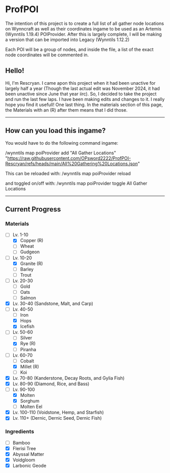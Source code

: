 # ProfPOI

The intention of this project is to create a full list of all gather node locations on Wynncraft as well as their coordinates ingame to be used as an Artemis (Wynntils 1.19.4) POIProvider.
After this is largely complete, I will be making a version that can be imported into Legacy (Wynntils 1.12.2)

Each POI will be a group of nodes, and inside the file, a list of the exact node coordinates will be commented in.
## Hello!
Hi, I'm Rescryan. I came apon this project when it had been unactive for largely half a year (Though the last actual edit was November 2024, it had been unactive since June that year iirc). So, I decided to take the project and run the last few laps. I have been making edits and changes to it. I really hope you find it usefull! One last thing. In the materials section of this page, the Materials with an (R) after them means that I did those.
***
## How can you load this ingame?


You would have to do the following command ingame:

/wynntils map poiProvider add "All Gather Locations" "https://raw.githubusercontent.com/OPsword2222/ProfPOI-Rescryan/refs/heads/main/All%20Gathering%20Locations.json"

This can be reloaded with: /wynntils map poiProvider reload

and toggled on/off with: /wynntils map poiProvider toggle All Gather Locations
***
## Current Progress

### Materials
- [ ] Lv. 1-10
    - [x] Copper (R)
    - [ ] Wheat
    - [ ] Gudgeon
- [ ] Lv. 10-20
    - [x] Granite (R)
    - [ ] Barley
    - [ ] Trout
- [ ] Lv. 20-30
    - [ ] Gold
    - [ ] Oats
    - [ ] Salmon
- [x] Lv. 30-40 (Sandstone, Malt, and Carp)
- [ ] Lv. 40-50
    - [ ] Iron
    - [x] Hops
    - [x] Icefish
- [ ] Lv. 50-60
    - [ ] Silver
    - [x] Rye (R)
    - [ ] Piranha
- [ ] Lv. 60-70
    - [ ] Cobalt
    - [x] Millet (R)
    - [ ] Koi
- [x] Lv. 70-80 (Kanderstone, Decay Roots, and Gylia Fish) 
- [x] Lv. 80-90 (Diamond, Rice, and Bass)
- [ ] Lv. 90-100
    - [x] Molten
    - [x] Sorghum
    - [ ] Molten Eel
- [x] Lv. 100-110 (Voidstone, Hemp, and Starfish)
- [x] Lv. 110+ (Dernic, Dernic Seed, Dernic Fish)

### Ingredients
- [ ] Bamboo
- [x] Flerisi Tree
- [x] Abyssal Matter
- [x] Voidgloom
- [x] Larbonic Geode
